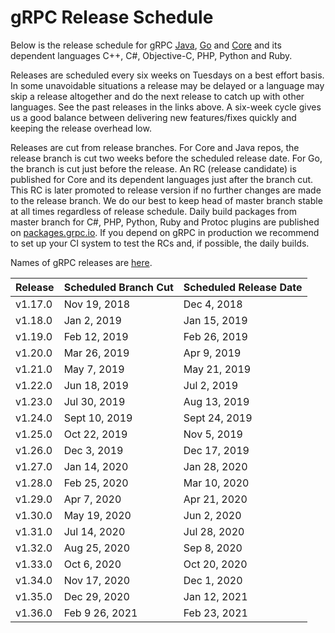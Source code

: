 # gRPC Release Schedule

Below is the release schedule for gRPC [Java](https://github.com/grpc/grpc-java/releases), [Go](https://github.com/grpc/grpc-go/releases) and [Core](https://github.com/grpc/grpc/releases) and its dependent languages C++, C#, Objective-C, PHP, Python and Ruby.

Releases are scheduled every six weeks on Tuesdays on a best effort basis. In some unavoidable situations a release may be delayed or a language may skip a release altogether and do the next release to catch up with other languages. See the past releases in the links above. A six-week cycle gives us a good balance between delivering new features/fixes quickly and keeping the release overhead low.

Releases are cut from release branches. For Core and Java repos, the release branch is cut two weeks before the scheduled release date. For Go, the branch is cut just before the release. An RC (release candidate) is published for Core and its dependent languages just after the branch cut. This RC is later promoted to release version if no further changes are made to the release branch. We do our best to keep head of master branch stable at all times regardless of release schedule. Daily build packages from master branch for C#, PHP, Python, Ruby and Protoc plugins are published on [packages.grpc.io](https://packages.grpc.io/). If you depend on gRPC in production we recommend to set up your CI system to test the RCs and, if possible, the daily builds.

Names of gRPC releases are [here](https://github.com/grpc/grpc/blob/master/doc/g_stands_for.md).

| Release | Scheduled Branch Cut | Scheduled Release Date |
| ------- | -------------------- | ---------------------- |
| v1.17.0 | Nov 19, 2018         | Dec 4, 2018            |
| v1.18.0 | Jan 2, 2019          | Jan 15, 2019           |
| v1.19.0 | Feb 12, 2019         | Feb 26, 2019           |
| v1.20.0 | Mar 26, 2019         | Apr 9, 2019            |
| v1.21.0 | May 7, 2019          | May 21, 2019           |
| v1.22.0 | Jun 18, 2019         | Jul 2, 2019            |
| v1.23.0 | Jul 30, 2019         | Aug 13, 2019           |
| v1.24.0 | Sept 10, 2019        | Sept 24, 2019          |
| v1.25.0 | Oct 22, 2019         | Nov 5, 2019            |
| v1.26.0 | Dec 3, 2019          | Dec 17, 2019           |
| v1.27.0 | Jan 14, 2020         | Jan 28, 2020           |
| v1.28.0 | Feb 25, 2020         | Mar 10, 2020           |
| v1.29.0 | Apr 7, 2020          | Apr 21, 2020           |
| v1.30.0 | May 19, 2020         | Jun 2, 2020            |
| v1.31.0 | Jul 14, 2020         | Jul 28, 2020           |
| v1.32.0 | Aug 25, 2020         | Sep 8, 2020            |
| v1.33.0 | Oct 6, 2020          | Oct 20, 2020           |
| v1.34.0 | Nov 17, 2020         | Dec 1, 2020            |
| v1.35.0 | Dec 29, 2020         | Jan 12, 2021           |
| v1.36.0 | Feb 9 26, 2021       | Feb 23, 2021           |
